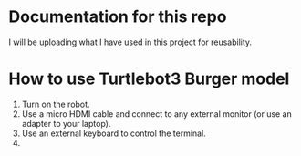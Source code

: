 # Documentation for this repo

I will be uploading what I have used in this project for reusability.

# How to use Turtlebot3 Burger model
1. Turn on the robot.
2. Use a micro HDMI cable and connect to any external monitor (or use an adapter to your laptop).
3. Use an external keyboard to control the terminal.
4. 
